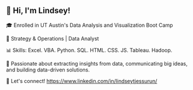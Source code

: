 ## 👋 Hi, I'm Lindsey! 

🎓 Enrolled in UT Austin's Data Analysis and Visualization Boot Camp

💼 Strategy & Operations | Data Analyst

📊 Skills: Excel. VBA. Python. SQL. HTML. CSS. JS. Tableau. Hadoop.

🌟 Passionate about extracting insights from data, communicating big ideas, and building data-driven solutions. 

📧 Let's connect! https://www.linkedin.com/in/lindseytjessurun/

